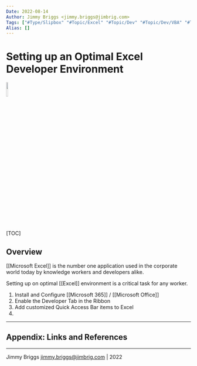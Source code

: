 ```yaml
---
Date: 2022-08-14
Author: Jimmy Briggs <jimmy.briggs@jimbrig.com>
Tags: ["#Type/Slipbox" "#Topic/Excel" "#Topic/Dev" "#Topic/Dev/VBA" "#Topic/Windows"]
Alias: []
---
```


# Setting up an Optimal Excel Developer Environment

<img src="https://thenfapost.com/wp-content/uploads/2020/09/Microsoft_Office_Excel.png" height="10%" width="10%" />

[TOC]

## Overview

[[Microsoft Excel]] is the number one application used in the corporate world today by knowledge workers and developers alike.

Setting up on optimal [[Excel]] environment is a critical task for any worker.

1. Install and Configure [[Microsoft 365]] / [[Microsoft Office]]
2. Enable the Developer Tab in the Ribbon
3. Add customized Quick Access Bar items to Excel
4. 

***

## Appendix: Links and References

***

Jimmy Briggs <jimmy.briggs@jimbrig.com> | 2022
